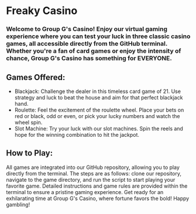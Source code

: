 # Freaky Casino
### Welcome to Group G's Casino! Enjoy our virtual gaming experience where you can test your luck in three classic casino games, all accessible directly from the GitHub terminal. Whether you're a fan of card games or enjoy the intensity of chance, Group G's Casino has something for EVERYONE.
## Games Offered:
* Blackjack: Challenge the dealer in this timeless card game of 21. Use strategy and luck to beat the house and aim for that perfect blackjack hand.
* Roulette: Feel the excitement of the roulette wheel. Place your bets on red or black, odd or even, or pick your lucky numbers and watch the wheel spin.
* Slot Machine: Try your luck with our slot machines. Spin the reels and hope for the winning combination to hit the jackpot.
## How to Play:
All games are integrated into our GitHub repository, allowing you to play directly from the terminal. The steps are as follows: clone our repository, navigate to the game directory, and run the script to start playing your favorite game. Detailed instructions and game rules are provided within the terminal to ensure a pristine gaming experience.
Get ready for an exhilarating time at Group G's Casino, where fortune favors the bold! Happy gambling!
